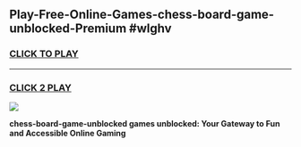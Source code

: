 
## Play-Free-Online-Games-chess-board-game-unblocked-Premium #wlghv
<h3>
<a href="https://premium.freeplayer.one?title=chess-board-game-unblocked&ref=8M">CLICK TO PLAY</a></h3>
<hr>

<h3>
<a href="https://premium.freeplayer.one?title=chess-board-game-unblocked&ref=8M">CLICK 2 PLAY</a>
  
</h3>

<a href="https://premium.freeplayer.one?title=chess-board-game-unblocked&ref=8M"><img src="https://clearcache.store/games.png"></a>


**chess-board-game-unblocked games unblocked: Your Gateway to Fun and Accessible Online Gaming**
